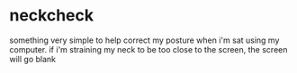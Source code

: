 # neckcheck

something very simple to help correct my posture when i'm sat using my computer.
if i'm straining my neck to be too close to the screen, the screen will go blank
